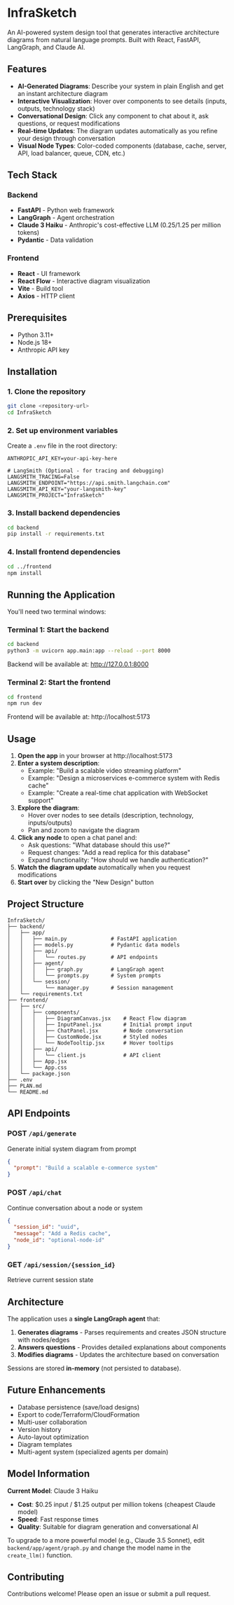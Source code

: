 # InfraSketch

An AI-powered system design tool that generates interactive architecture diagrams from natural language prompts. Built with React, FastAPI, LangGraph, and Claude AI.

## Features

- **AI-Generated Diagrams**: Describe your system in plain English and get an instant architecture diagram
- **Interactive Visualization**: Hover over components to see details (inputs, outputs, technology stack)
- **Conversational Design**: Click any component to chat about it, ask questions, or request modifications
- **Real-time Updates**: The diagram updates automatically as you refine your design through conversation
- **Visual Node Types**: Color-coded components (database, cache, server, API, load balancer, queue, CDN, etc.)

## Tech Stack

### Backend
- **FastAPI** - Python web framework
- **LangGraph** - Agent orchestration
- **Claude 3 Haiku** - Anthropic's cost-effective LLM ($0.25/$1.25 per million tokens)
- **Pydantic** - Data validation

### Frontend
- **React** - UI framework
- **React Flow** - Interactive diagram visualization
- **Vite** - Build tool
- **Axios** - HTTP client

## Prerequisites

- Python 3.11+
- Node.js 18+
- Anthropic API key

## Installation

### 1. Clone the repository

```bash
git clone <repository-url>
cd InfraSketch
```

### 2. Set up environment variables

Create a `.env` file in the root directory:

```env
ANTHROPIC_API_KEY=your-api-key-here

# LangSmith (Optional - for tracing and debugging)
LANGSMITH_TRACING=False
LANGSMITH_ENDPOINT="https://api.smith.langchain.com"
LANGSMITH_API_KEY="your-langsmith-key"
LANGSMITH_PROJECT="InfraSketch"
```

### 3. Install backend dependencies

```bash
cd backend
pip install -r requirements.txt
```

### 4. Install frontend dependencies

```bash
cd ../frontend
npm install
```

## Running the Application

You'll need two terminal windows:

### Terminal 1: Start the backend

```bash
cd backend
python3 -m uvicorn app.main:app --reload --port 8000
```

Backend will be available at: http://127.0.0.1:8000

### Terminal 2: Start the frontend

```bash
cd frontend
npm run dev
```

Frontend will be available at: http://localhost:5173

## Usage

1. **Open the app** in your browser at http://localhost:5173
2. **Enter a system description**:
   - Example: "Build a scalable video streaming platform"
   - Example: "Design a microservices e-commerce system with Redis cache"
   - Example: "Create a real-time chat application with WebSocket support"
3. **Explore the diagram**:
   - Hover over nodes to see details (description, technology, inputs/outputs)
   - Pan and zoom to navigate the diagram
4. **Click any node** to open a chat panel and:
   - Ask questions: "What database should this use?"
   - Request changes: "Add a read replica for this database"
   - Expand functionality: "How should we handle authentication?"
5. **Watch the diagram update** automatically when you request modifications
6. **Start over** by clicking the "New Design" button

## Project Structure

```
InfraSketch/
├── backend/
│   ├── app/
│   │   ├── main.py              # FastAPI application
│   │   ├── models.py            # Pydantic data models
│   │   ├── api/
│   │   │   └── routes.py        # API endpoints
│   │   ├── agent/
│   │   │   ├── graph.py         # LangGraph agent
│   │   │   └── prompts.py       # System prompts
│   │   └── session/
│   │       └── manager.py       # Session management
│   └── requirements.txt
├── frontend/
│   ├── src/
│   │   ├── components/
│   │   │   ├── DiagramCanvas.jsx    # React Flow diagram
│   │   │   ├── InputPanel.jsx       # Initial prompt input
│   │   │   ├── ChatPanel.jsx        # Node conversation
│   │   │   ├── CustomNode.jsx       # Styled nodes
│   │   │   └── NodeTooltip.jsx      # Hover tooltips
│   │   ├── api/
│   │   │   └── client.js            # API client
│   │   ├── App.jsx
│   │   └── App.css
│   └── package.json
├── .env
├── PLAN.md
└── README.md
```

## API Endpoints

### POST `/api/generate`
Generate initial system diagram from prompt
```json
{
  "prompt": "Build a scalable e-commerce system"
}
```

### POST `/api/chat`
Continue conversation about a node or system
```json
{
  "session_id": "uuid",
  "message": "Add a Redis cache",
  "node_id": "optional-node-id"
}
```

### GET `/api/session/{session_id}`
Retrieve current session state

## Architecture

The application uses a **single LangGraph agent** that:
1. **Generates diagrams** - Parses requirements and creates JSON structure with nodes/edges
2. **Answers questions** - Provides detailed explanations about components
3. **Modifies diagrams** - Updates the architecture based on conversation

Sessions are stored **in-memory** (not persisted to database).

## Future Enhancements

- Database persistence (save/load designs)
- Export to code/Terraform/CloudFormation
- Multi-user collaboration
- Version history
- Auto-layout optimization
- Diagram templates
- Multi-agent system (specialized agents per domain)

## Model Information

**Current Model**: Claude 3 Haiku
- **Cost**: $0.25 input / $1.25 output per million tokens (cheapest Claude model)
- **Speed**: Fast response times
- **Quality**: Suitable for diagram generation and conversational AI

To upgrade to a more powerful model (e.g., Claude 3.5 Sonnet), edit `backend/app/agent/graph.py` and change the model name in the `create_llm()` function.

## Contributing

Contributions welcome! Please open an issue or submit a pull request.
